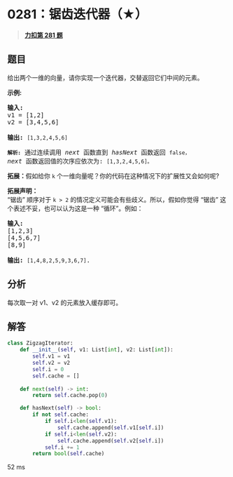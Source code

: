 # 0281：锯齿迭代器（★）


> <u>**[力扣第 281 题](https://leetcode.cn/problems/zigzag-iterator/)**</u>

## 题目

<p>给出两个一维的向量，请你实现一个迭代器，交替返回它们中间的元素。</p>

<p><strong>示例:</strong></p>

<pre><strong>输入:</strong>
v1 = [1,2]
v2 = [3,4,5,6]

<strong>输出:</strong> <code>[1,3,2,4,5,6]

<strong>解析:</strong></code> 通过连续调用 <em>next</em> 函数直到 <em>hasNext</em> 函数返回 <code>false，</code>
<em>next</em> 函数返回值的次序应依次为: <code>[1,3,2,4,5,6]。</code></pre>

<p><strong>拓展：</strong>假如给你 <code>k</code> 个一维向量呢？你的代码在这种情况下的扩展性又会如何呢?</p>

<p><strong>拓展声明：</strong><br>
&ldquo;锯齿&rdquo; 顺序对于 <code>k &gt; 2</code> 的情况定义可能会有些歧义。所以，假如你觉得 &ldquo;锯齿&rdquo; 这个表述不妥，也可以认为这是一种 &ldquo;循环&rdquo;。例如：</p>

<pre><strong>输入:</strong>
[1,2,3]
[4,5,6,7]
[8,9]

<strong>输出: </strong><code>[1,4,8,2,5,9,3,6,7]</code>.
</pre>


## 分析

每次取一对 v1、v2 的元素放入缓存即可。

## 解答

```python
class ZigzagIterator:
    def __init__(self, v1: List[int], v2: List[int]):
        self.v1 = v1
        self.v2 = v2
        self.i = 0
        self.cache = []
        
    def next(self) -> int:
        return self.cache.pop(0)

    def hasNext(self) -> bool:
        if not self.cache:
            if self.i<len(self.v1):
                self.cache.append(self.v1[self.i])
            if self.i<len(self.v2):
                self.cache.append(self.v2[self.i])
            self.i += 1
        return bool(self.cache)
```
52 ms



